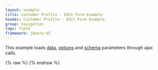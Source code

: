 ```yaml
---
layout: example
title: Customer Profile - Edit Form Example
header: Customer Profile - Edit Form Example
group: navigation
tags: field
framework: jQuery-UI
---
```


This example loads <a href="data.json" target="_source">data</a>, <a href="options.json" target="_source">options</a> and <a href="schema.json" target="_source">schema</a> parameters through ajax calls.
<div id="field1"> </div>
{% raw %}
<script type="text/javascript" id="field1-script">
    $("#field1").alpaca({
        "dataSource": "./data.json",
        "optionsSource": "./options.json",
        "schemaSource": "./schema.json"
    });
</script>
{% endraw %}